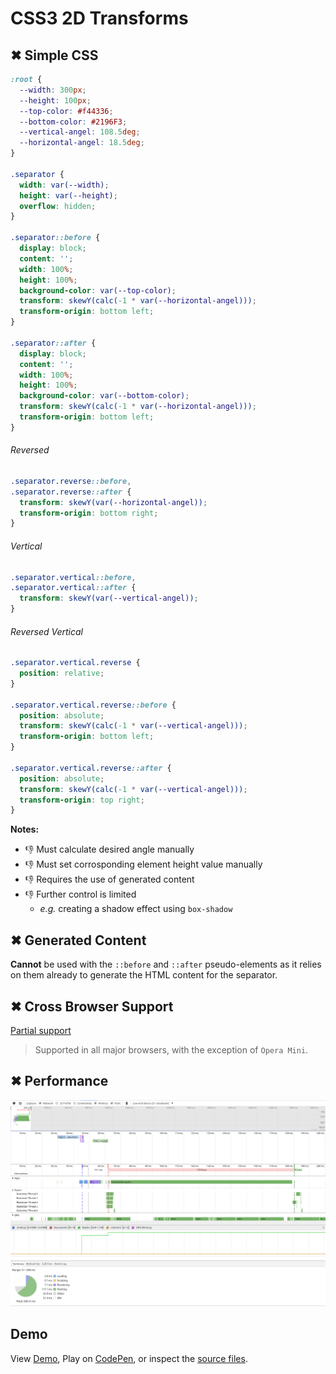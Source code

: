 # CSS3 2D Transforms

## ✖ Simple CSS

```css
:root {
  --width: 300px;
  --height: 100px;
  --top-color: #f44336;
  --bottom-color: #2196F3;
  --vertical-angel: 108.5deg;
  --horizontal-angel: 18.5deg;
}

.separator {
  width: var(--width);
  height: var(--height);
  overflow: hidden;
}

.separator::before {
  display: block;
  content: '';
  width: 100%;
  height: 100%;
  background-color: var(--top-color);
  transform: skewY(calc(-1 * var(--horizontal-angel)));
  transform-origin: bottom left;
}

.separator::after {
  display: block;
  content: '';
  width: 100%;
  height: 100%;
  background-color: var(--bottom-color);
  transform: skewY(calc(-1 * var(--horizontal-angel)));
  transform-origin: bottom left;
}
```

###### Reversed

```css
.separator.reverse::before,
.separator.reverse::after {
  transform: skewY(var(--horizontal-angel));
  transform-origin: bottom right;
}
```

###### Vertical

```css
.separator.vertical::before,
.separator.vertical::after {
  transform: skewY(var(--vertical-angel));
}
```

###### Reversed Vertical

```css
.separator.vertical.reverse {
  position: relative;
}

.separator.vertical.reverse::before {
  position: absolute;
  transform: skewY(calc(-1 * var(--vertical-angel)));
  transform-origin: bottom left;
}

.separator.vertical.reverse::after {
  position: absolute;
  transform: skewY(calc(-1 * var(--vertical-angel)));
  transform-origin: top right;
}
```

**Notes:**

- 👎 Must calculate desired angle manually
- 👎 Must set corrosponding element height value manually
- 👎 Requires the use of generated content
- 👎 Further control is limited
  - _e.g._ creating a shadow effect using `box-shadow`

## ✖ Generated Content

**Cannot** be used with the `::before` and `::after` pseudo-elements as it relies on them already to generate the HTML content for the separator.

## ✖ Cross Browser Support

[Partial support](http://caniuse.com/#feat=transforms2d)

> Supported in all major browsers, with the exception of `Opera Mini`.

## ✖ Performance

![](performance.png)

## Demo

View [Demo][demo], Play on [CodePen][pen], or inspect the [source files](index.html).

[demo]: https://raw.githack.com/ahmadnassri/css-diagonal-separators/master/transforms/index.html
[pen]: http://codepen.io/ahmadnassri/pen/pNmqZQ
